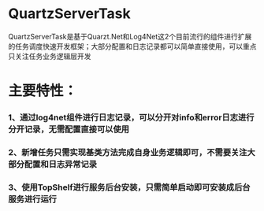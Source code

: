 # QuartzServerTask
QuartzServerTask是基于Quarzt.Net和Log4Net这2个目前流行的组件进行扩展的任务调度快速开发框架；大部分配置和日志记录都可以简单直接使用，可以重点只关注任务业务逻辑层开发
# 主要特性：
### 1、通过log4net组件进行日志记录，可以分开对info和error日志进行分开记录，无需配置直接可以使用
### 2、新增任务只需实现基类方法完成自身业务逻辑即可，不需要关注大部分配置和日志异常记录
### 3、使用TopShelf进行服务后台安装，只需简单启动即可安装成后台服务进行运行
